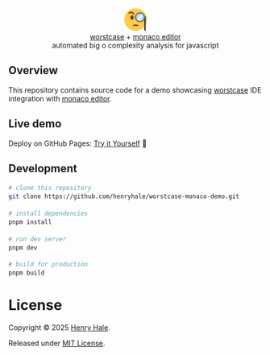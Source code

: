 <div align=center>
<img width="45" src="./public/logo.svg">
<br>
<a href="https://github.com/henryhale/worstcase" target="_blank">worstcase</a>
+
<a href="https://microsoft.github.io/monaco-editor" target="_blank">monaco editor</a>
<br>
automated big o complexity analysis for javascript
</div>

## Overview

This repository contains source code for a demo showcasing [worstcase](https://github.com/henryhale/worstcase) IDE integration with [monaco editor](https://microsoft.github.io/monaco-editor). 

## Live demo

Deploy on GitHub Pages: [Try it Yourself](https://henryhale.github.io/worstcase-monaco-demo) :tada:

## Development

```sh
# clone this repository
git clone https://github.com/henryhale/worstcase-monaco-demo.git

# install dependencies
pnpm install

# run dev server
pnpm dev

# build for production
pnpm build
```

# License

Copyright &copy; 2025 [Henry Hale](https://github.com/henryhale).

Released under [MIT License](./LICENSE.txt).
